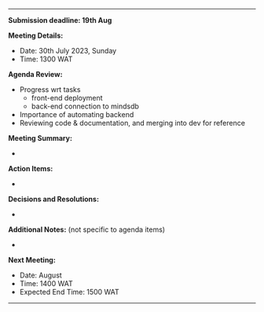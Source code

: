 
---
**Submission deadline: 19th Aug**

**Meeting Details:**

- Date: 30th July 2023, Sunday
- Time: 1300 WAT

**Agenda Review:**

- Progress wrt tasks
  - front-end deployment
  - back-end connection to mindsdb
- Importance of automating backend
- Reviewing code & documentation, and merging into dev for reference

**Meeting Summary:**

-  

**Action Items:**

- 

**Decisions and Resolutions:**

- 

**Additional Notes:** (not specific to agenda items) 

-

**Next Meeting:**

- Date:  August
- Time: 1400 WAT
- Expected End Time: 1500 WAT

---
